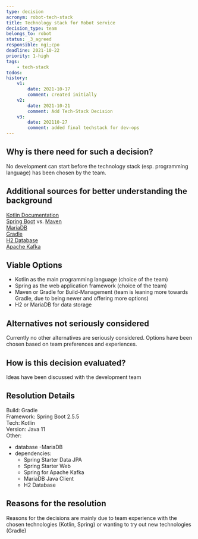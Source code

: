 ```yaml
---
type: decision
acronym: robot-tech-stack
title: Technology stack for Robot service
decision_type: team
belongs_to: robot
status: _3_agreed
responsible: ngi;cpo
deadline: 2021-10-22
priority: 1-high
tags: 
    - tech-stack
todos:
history:
    v1:
        date: 2021-10-17
        comment: created initially 
    v2:
        date: 2021-10-21
        comment: Add Tech-Stack Decision   
    v3:
        date: 202110-27
        comment: added final techstack for dev-ops
---
```


## Why is there need for such a decision?

No development can start before the technology stack (esp. programming language) has been chosen by the team.

## Additional sources for better understanding the background

[Kotlin Documentation](https://kotlinlang.org/)  
[Spring Boot](https://spring.io/) vs. [Maven](https://maven.apache.org/)  
[MariaDB](https://mariadb.org/)  
[Gradle](https://gradle.org/)  
[H2 Database](https://www.h2database.com/html/main.html)  
[Apache Kafka](https://kafka.apache.org/)  

## Viable Options

- Kotlin as the main programming language (choice of the team)
- Spring as the web application framework (choice of the team)
- Maven or Gradle for Build-Management (team is leaning more towards Gradle, due to being newer and offering more options)
- H2 or MariaDB for data storage

## Alternatives not seriously considered

Currently no other alternatives are seriously considered. Options have been chosen based on team preferences and experiences. 

## How is this decision evaluated?

Ideas have been discussed with the development team
 
## Resolution Details

Build: Gradle  
Framework: Spring Boot 2.5.5  
Tech: Kotlin  
Version: Java 11  
Other:  
  - database
    -MariaDB
  - dependencies: 
      - Spring Starter Data JPA
      - Spring Starter Web
      - Spring for Apache Kafka
      - MariaDB Java Client
      - H2 Database

## Reasons for the resolution

Reasons for the decisions are mainly due to team experience with the chosen technologies (Kotlin, Spring) or wanting to try out new technologies (Gradle)

